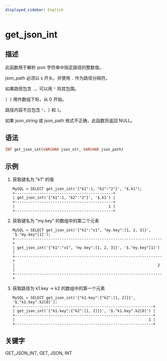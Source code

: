 ```yaml
---
displayed_sidebar: English
---
```


# get_json_int

## 描述

此函数用于解析 json 字符串中指定路径的整数值。

json_path 必须以 `$` 开头，并使用 `.` 作为路径分隔符。

如果路径包含 `.`，可以用 `"` 将其包围。

`[ ]` 用作数组下标，从 0 开始。

路径内容不应包含 `"`、`[` 和 `]`。

如果 json_string 或 json_path 格式不正确，此函数将返回 NULL。

## 语法

```Haskell
INT get_json_int(VARCHAR json_str, VARCHAR json_path)
```

## 示例

1. 获取键名为 "k1" 的值

   ```Plain
   MySQL > SELECT get_json_int('{"k1":1, "k2":"2"}', "$.k1");
   +--------------------------------------------+
   | get_json_int('{"k1":1, "k2":"2"}', '$.k1') |
   +--------------------------------------------+
   |                                          1 |
   +--------------------------------------------+
   ```

2. 获取键名为 "my.key" 的数组中的第二个元素

   ```Plain
   MySQL > SELECT get_json_int('{"k1":"v1", "my.key":[1, 2, 3]}', '$."my.key"[1]');
   +------------------------------------------------------------------+
   | get_json_int('{"k1":"v1", "my.key":[1, 2, 3]}', '$."my.key"[1]') |
   +------------------------------------------------------------------+
   |                                                                2 |
   +------------------------------------------------------------------+
   ```

3. 获取路径为 k1.key -> k2 的数组中的第一个元素

   ```Plain
   MySQL > SELECT get_json_int('{"k1.key":{"k2":[1, 2]}}', '$."k1.key".k2[0]');
   +--------------------------------------------------------------+
   | get_json_int('{"k1.key":{"k2":[1, 2]}}', '$."k1.key".k2[0]') |
   +--------------------------------------------------------------+
   |                                                            1 |
   +--------------------------------------------------------------+
   ```

## 关键字

GET_JSON_INT, GET, JSON, INT